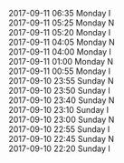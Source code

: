 2017-09-11 06:35 Monday  I  
2017-09-11 05:25 Monday  N  
2017-09-11 05:20 Monday  I  
2017-09-11 04:05 Monday  N  
2017-09-11 04:00 Monday  I  
2017-09-11 01:00 Monday  N  
2017-09-11 00:55 Monday  I  
2017-09-10 23:55 Sunday  N  
2017-09-10 23:50 Sunday  I  
2017-09-10 23:40 Sunday  N  
2017-09-10 23:10 Sunday  I  
2017-09-10 23:00 Sunday  N  
2017-09-10 22:55 Sunday  I  
2017-09-10 22:45 Sunday  N  
2017-09-10 22:20 Sunday  I  

